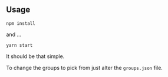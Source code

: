 ## Usage

`npm install`

and ... 

`yarn start`

It should be that simple.


To change the groups to pick from just alter the `groups.json` file.